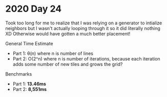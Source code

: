 # 2020 Day 24
Took too long for me to realize that I was relying on a generator to intialize neighbors but I wasn't actually looping through it so it did literally nothing XD
Otherwise would have gotten a much better placement! 

General Time Estimate
- Part 1: θ(n) where n is number of lines 
- Part 2: O(2^n) where n is number of iterations, because each iteration adds some number of new tiles and grows the grid?

Benchmarks
- Part 1: **13.46ms**
- Part 2: **8,551ms**



